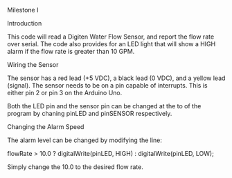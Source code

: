 Milestone I

Introduction

This code will read a Digiten Water Flow Sensor, and report the flow rate over serial. The code also provides for an LED light that will show a HIGH alarm if the flow rate is greater than 10 GPM. 

Wiring the Sensor

The sensor has a red lead (+5 VDC), a black lead (0 VDC), and a yellow lead (signal). The sensor needs to be on a pin capable of interrupts. This is either pin 2 or pin 3 on the Arduino Uno.

Both the LED pin and the sensor pin can be changed at the to of the program by chaning pinLED and pinSENSOR respectively.

Changing the Alarm Speed

The alarm level can be changed by modifying the line:

  flowRate > 10.0 ? digitalWrite(pinLED, HIGH) : digitalWrite(pinLED, LOW);

Simply change the 10.0 to the desired flow rate.
